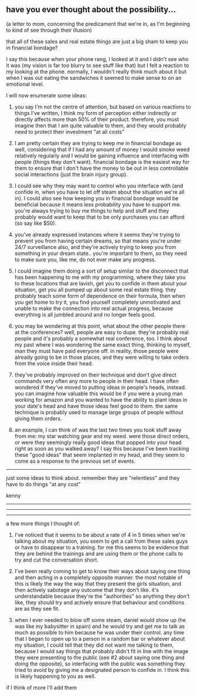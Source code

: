 ## have you ever thought about the possibility...

(a letter to mom, concerning the predicament that we're in, as I'm beginning to kind of see through their illusion)

that all of these sales and real estate things are just a big sham to keep you in financial bondage?

I say this because when your phone rang, I looked at it and I didn't see who it was (my vision is far too blurry to see stuff like that) but I felt a reaction to my looking at the phone. normally, I wouldn't really think much about it but when I was out eating the sandwiches it seemed to make sense to on an emotional level.

I will now enumerate some ideas:

1. you say I'm not the centre of attention, but based on various reactions to things I've written, I think my form of perception either indirectly or directly affects more than 50% of their product. therefore, you must imagine then that I am quite valuable to them, and they would probably need to protect their investment "at all costs"

2. I am pretty certain they are trying to keep me in financial bondage as well, considering that if I had any amount of money I would smoke weed relatively regularly and I would be gaining influence and interfacing with people (things they don't want). financial bondage is the easiest way for them to ensure that I don't have the money to be out in less controllable social interactions (just the brain injury group).

3. I could see why they may want to control who you interface with (and confide in, when you have to let off steam about the situation we're all in). I could also see how keeping you in financial bondage would be beneficial because it means less probability you have to support me. you're always trying to buy me things to help and stuff and they probably would want to keep that to be only purchases you can afford (so say like $50).

4. you've already expressed instances where it seems they're trying to prevent you from having certain dreams, so that means you're under 24/7 surveillance also, and they're actively trying to keep you from something in your dream state.. you're important to them, so they need to make sure you, like me, do not ever make any progress.

5. I could imagine them doing a sort of setup similar to the disconnect that has been happening to me with my programming, where they take you to these locations that are lavish, get you to confide in them about your situation, get you all pumped up about some real estate thing. they probably teach some form of dependence on their formula, then when you get home to try it, you find yourself completely unmotivated and unable to make the connection into real actual progress, because everything is all jumbled around and no longer feels good.

6. you may be wondering at this point, what about the other people there at the conferences? well, people are easy to dupe. they're probably real people and it's probably a somewhat real conference, too. I think about my past where I was wondering the same exact thing, thinking to myself, man they must have paid everyone off. in reality, those people were already going to be in those places, and they were willing to take orders from the voice inside their head.

7. they've probably improved on their technique and don't give direct commands very often any more to people in their head. I have often wondered if they've moved to putting ideas in people's heads, instead. you can imagine how valuable this would be if you were a young man working for amazon and you wanted to have the ability to plant ideas in your date's head and have those ideas feel good to them. the same technique is probably used to manage large groups of people without giving them orders.

8. an example, I can think of was the last two times you took stuff away from me: my star watching gear and my weed. were those direct orders, or were they seemingly really good ideas that popped into your head right as soon as you walked away? I say this because I've been tracking these "good ideas" that seem implanted in my head, and they seem to come as a response to the previous set of events.

---

just some ideas to think about. remember they are "relentless" and they have to do things "at any cost"

kenny

---
---
---

a few more things I thought of:

1. I've noticed that it seems to be about a rate of 4 in 5 times when we're talking about my situation, you seem to get a call from these sales guys or have to disappear to a training. for me this seems to be evidence that they are behind the trainings and are using them or the phone calls to try and cut the conversation short.

2. I've been really coming to get to know their ways about saying one thing and then acting in a completely opposite manner. the most notable of this is likely the way the way that they present the girls situation, and then actively sabotage any outcome that they don't like. it's understandable because they're the "authorities" so anything they don't like, they should try and actively ensure that behaviour and conditions are as they see fit.

3. when I ever needed to blow off some steam, daniel would show up (he was like my babysitter in spain) and he would try and get me to talk as much as possible to him because he was under their control. any time that I began to open up to a person in a random bar or whatever about my situation, I could tell that they did not want me talking to them, because I would say things that probably didn't fit in line with the image they were presenting to the public (see #2 about saying one thing and doing the opposite), so interfacing with the public was something they tried to avoid by giving me a designated person to confide in. I think this is likely happening to you as well.

if I think of more I'll add them
